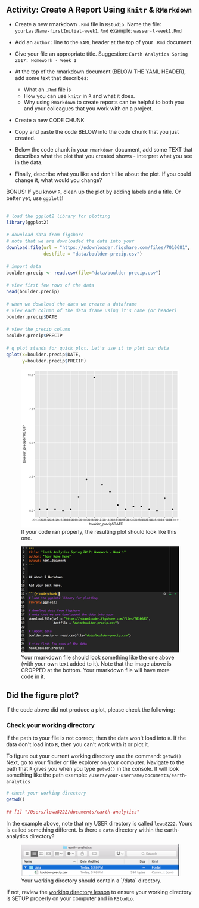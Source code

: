 <!-- start homework activity -->


<div class="notice--warning" markdown="1">

## <i class="fa fa-pencil" aria-hidden="true"></i> Activity: Create A Report Using `Knitr` & `RMarkdown`

* Create a new rmarkdown `.Rmd` file in `Rstudio`. Name the file:
`yourLastName-firstInitial-week1.Rmd` example: `wasser-l-week1.Rmd`

* Add an `author:` line to the `YAML` header at the top of your `.Rmd` document.
* Give your file an appropriate title. Suggestion: `Earth Analytics Spring 2017: Homework - Week 1`
* At the top of the rmarkdown document (BELOW THE YAML HEADER), add some text
that describes:

   * What an `.Rmd` file is
   * How you can use `knitr` in `R` and what it does.
   * Why using `Rmarkdown` to create reports can be helpful to both you and your colleagues that you work with on a project.

* Create a new CODE CHUNK
* Copy and paste the code BELOW into the code chunk that you just created.
* Below the code chunk in your `rmarkdown` document, add some TEXT that describes what the plot that you created
shows - interpret what you see in the data.
* Finally, describe what you like and don't like about the plot. If you could
change it, what would you change?

BONUS: If you know `R`, clean up the plot by adding labels and a title. Or better
yet, use `ggplot2`!

</div>


```r

# load the ggplot2 library for plotting
library(ggplot2)

# download data from figshare
# note that we are downloaded the data into your
download.file(url = "https://ndownloader.figshare.com/files/7010681",
              destfile = "data/boulder-precip.csv")

# import data
boulder.precip <- read.csv(file="data/boulder-precip.csv")

# view first few rows of the data
head(boulder.precip)

# when we download the data we create a dataframe
# view each column of the data frame using it's name (or header)
boulder.precip$DATE

# view the precip column
boulder.precip$PRECIP

# q plot stands for quick plot. Let's use it to plot our data
qplot(x=boulder.precip$DATE,
      y=boulder.precip$PRECIP)

```

<figure class="half">
<a href="/images/rfigs/course-materials/earth-analytics/week-1/intro-knitr-rmd/2016-12-06-Rmd05-knitr/render-plot-1.png">
<img src="/images/rfigs/course-materials/earth-analytics/week-1/intro-knitr-rmd/2016-12-06-Rmd05-knitr/render-plot-1.png">
</a>
<figcaption>
If your code ran properly, the resulting plot should look like this one.
</figcaption>
</figure>


<figure>
<a href="/images/course-materials/earth-analytics/week-1/setup-r-rstudio/r-markdown-wk-1.png">
<img src="/images/course-materials/earth-analytics/week-1/setup-r-rstudio/r-markdown-wk-1.png">
</a>
<figcaption>
Your rmarkdown file should look something like the one above (with your own text
added to it). Note that the image above is CROPPED at the bottom. Your rmarkdown
file will have more code in it. 
</figcaption>
</figure>

## Did the figure plot?

If the code above did not produce a plot, please check the following:

### Check your working directory

If the path to your file is not correct, then the data won't load into `R`.
If the data don't load into `R`, then you can't work with it or plot it.

To figure out your current working directory use the command: `getwd()`
Next, go to your finder or file explorer on your computer. Navigate to the path
that `R` gives you when you type `getwd()` in the console. It will look something
like the path example: `/Users/your-username/documents/earth-analytics`

```r
# check your working directory
getwd()

## [1] "/Users/lewa8222/documents/earth-analytics"
```

In the example above, note that my USER directory is called `lewa8222`. Yours
is called something different. Is there a `data` directory within the earth-analytics
directory?

<figure>
<a href="/images/course-materials/earth-analytics/week-1/setup-r-rstudio/data-dir-wk-1.png">
<img src="/images/course-materials/earth-analytics/week-1/setup-r-rstudio/data-dir-wk-1.png">
</a>
<figcaption>
Your working directory should contain a `/data` directory.
</figcaption>
</figure>

If not, review the [working directory lesson](/course-materials/earth-analytics/week-1/setup-working-directory/)
to ensure your working directory is SETUP properly on your computer and in `RStudio`.


<!-- end homework activity -->
